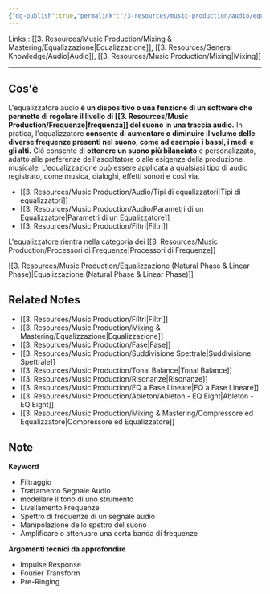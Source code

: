 ```yaml
---
{"dg-publish":true,"permalink":"/3-resources/music-production/audio/equalizzatore/"}
---
```


Links:: [[3. Resources/Music Production/Mixing & Mastering/Equalizzazione\|Equalizzazione]], [[3. Resources/General Knowledge/Audio\|Audio]], [[3. Resources/Music Production/Mixing\|Mixing]]

---
## Cos'è

L'equalizzatore audio **è un dispositivo o una funzione di un software che permette di regolare il livello di [[3. Resources/Music Production/Frequenze\|frequenza]] del suono in una traccia audio.** In pratica, l'equalizzatore **consente di aumentare o diminuire il volume delle diverse frequenze presenti nel suono, come ad esempio i bassi, i medi e gli alti.** Ciò consente di **ottenere un suono più bilanciato** e personalizzato, adatto alle preferenze dell'ascoltatore o alle esigenze della produzione musicale. L'equalizzazione può essere applicata a qualsiasi tipo di audio registrato, come musica, dialoghi, effetti sonori e così via. 

- [[3. Resources/Music Production/Audio/Tipi di equalizzatori\|Tipi di equalizzatori]]
- [[3. Resources/Music Production/Audio/Parametri di un Equalizzatore\|Parametri di un Equalizzatore]]
- [[3. Resources/Music Production/Filtri\|Filtri]]

L'equalizzatore rientra nella categoria dei [[3. Resources/Music Production/Processori di Frequenze\|Processori di Frequenze]]

[[3. Resources/Music Production/Equalizzazione (Natural Phase & Linear Phase)\|Equalizzazione (Natural Phase & Linear Phase)]]


## Related Notes

- [[3. Resources/Music Production/Filtri\|Filtri]]
- [[3. Resources/Music Production/Mixing & Mastering/Equalizzazione\|Equalizzazione]]
- [[3. Resources/Music Production/Fase\|Fase]]
- [[3. Resources/Music Production/Suddivisione Spettrale\|Suddivisione Spettrale]]
- [[3. Resources/Music Production/Tonal Balance\|Tonal Balance]]
- [[3. Resources/Music Production/Risonanze\|Risonanze]]
- [[3. Resources/Music Production/EQ a Fase Lineare\|EQ a Fase Lineare]]
- [[3. Resources/Music Production/Ableton/Ableton - EQ Eight\|Ableton - EQ Eight]]
- [[3. Resources/Music Production/Mixing & Mastering/Compressore ed Equalizzatore\|Compressore ed Equalizzatore]]


## Note

**Keyword**

- Filtraggio
- Trattamento Segnale Audio
- modellare il tono di uno strumento
- Livellamento Frequenze
- Spettro di frequenze di un segnale audio
- Manipolazione dello spettro del suono
- Amplificare o attenuare una certa banda di frequenze

**Argomenti tecnici da approfondire**

- Impulse Response
- Fourier Transform
- Pre-Ringing


